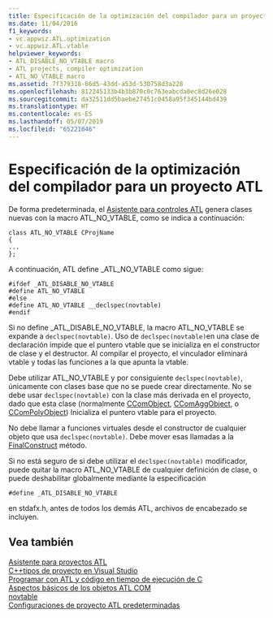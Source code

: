 ```yaml
---
title: Especificación de la optimización del compilador para un proyecto ATL
ms.date: 11/04/2016
f1_keywords:
- vc.appwiz.ATL.optimization
- vc.appwiz.ATL.vtable
helpviewer_keywords:
- ATL_DISABLE_NO_VTABLE macro
- ATL projects, compiler optimization
- ATL_NO_VTABLE macro
ms.assetid: 7f379318-66d5-43dd-a53d-530758d3a228
ms.openlocfilehash: 812245133b4b3b870c0c763eabcda0ec8d26e028
ms.sourcegitcommit: da32511dd5baebe27451c0458a95f345144bd439
ms.translationtype: HT
ms.contentlocale: es-ES
ms.lasthandoff: 05/07/2019
ms.locfileid: "65221046"
---
```

# <a name="specifying-compiler-optimization-for-an-atl-project"></a>Especificación de la optimización del compilador para un proyecto ATL

De forma predeterminada, el [Asistente para controles ATL](../../atl/reference/atl-control-wizard.md) genera clases nuevas con la macro ATL_NO_VTABLE, como se indica a continuación:

```
class ATL_NO_VTABLE CProjName
{
...
};
```

A continuación, ATL define _ATL_NO_VTABLE como sigue:

```
#ifdef _ATL_DISABLE_NO_VTABLE
#define ATL_NO_VTABLE
#else
#define ATL_NO_VTABLE __declspec(novtable)
#endif
```

Si no define _ATL_DISABLE_NO_VTABLE, la macro ATL_NO_VTABLE se expande a `declspec(novtable)`. Uso de `declspec(novtable)`en una clase de declaración impide que el puntero vtable que se inicializa en el constructor de clase y el destructor. Al compilar el proyecto, el vinculador eliminará vtable y todas las funciones a la que apunta la vtable.

Debe utilizar ATL_NO_VTABLE y por consiguiente `declspec(novtable)`, únicamente con clases base que no se puede crear directamente. No se debe usar `declspec(novtable)` con la clase más derivada en el proyecto, dado que esta clase (normalmente [CComObject](../../atl/reference/ccomobject-class.md), [CComAggObject](../../atl/reference/ccomaggobject-class.md), o [CComPolyObject](../../atl/reference/ccompolyobject-class.md)) Inicializa el puntero vtable para el proyecto.

No debe llamar a funciones virtuales desde el constructor de cualquier objeto que usa `declspec(novtable)`. Debe mover esas llamadas a la [FinalConstruct](ccomobjectrootex-class.md#finalconstruct) método.

Si no está seguro de si debe utilizar el `declspec(novtable)` modificador, puede quitar la macro ATL_NO_VTABLE de cualquier definición de clase, o puede deshabilitar globalmente mediante la especificación

```
#define _ATL_DISABLE_NO_VTABLE
```

en stdafx.h, antes de todos los demás ATL, archivos de encabezado se incluyen.

## <a name="see-also"></a>Vea también

[Asistente para proyectos ATL](../../atl/reference/atl-project-wizard.md)<br/>
[C++tipos de proyecto en Visual Studio](../../build/reference/visual-cpp-project-types.md)<br/>
[Programar con ATL y código en tiempo de ejecución de C](../../atl/programming-with-atl-and-c-run-time-code.md)<br/>
[Aspectos básicos de los objetos ATL COM](../../atl/fundamentals-of-atl-com-objects.md)<br/>
[novtable](../../cpp/novtable.md)<br/>
[Configuraciones de proyecto ATL predeterminadas](../../atl/reference/default-atl-project-configurations.md)
